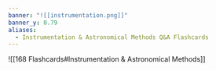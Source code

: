```yaml
---
banner: "![[instrumentation.png]]"
banner_y: 0.79
aliases:
  - Instrumentation & Astronomical Methods Q&A Flashcards
---
```


![[168 Flashcards#Instrumentation & Astronomical Methods]]